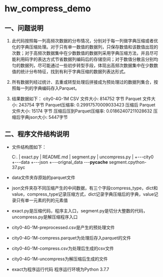 # hw_compress_demo

## 一、问题说明

1. 此代码按照每一列高频次数据的分布情况，分别对于每一列做字典压缩或者优化的字典压缩处理。对于只有单一数值的数据列，只保存数值和该数值出现的次数；对于高频次数据集中在少数数值的数据列采用字典压缩方法，并且尽可能利用码字的表达方式节省数据列编码后的存储空间；对于数值分散且分别均匀的数据列，尽可能通过一些初步转型手段，体现出高频次数据集中在少数数值的统计分布特征，找到有利于字典压缩的数据列表达形式。

2. 所有数据列经过统计、去重或转型处理后拼接成为预处理过的数据列集合，按照每一列的字典编码存入Parquet。

3. 结果数据如下：
   city0-4G-1M
   CSV 文件大小: 814752 字节
   Parquet 文件大小: 243754 字节
   Parquet压缩率: 0.29917570009033423
   压缩后 Parquet 文件大小: 15174 字节
   压缩后压到Parquet压缩率: 0.01862407211028632
   压缩后字典json大小: 5447字节

## 二、程序文件结构说明

- 文件结构图如下：
  
  C:.
  |   exact.py
  |   README.md
  |   segment.py
  |   uncompress.py
  |
  +---city0
  +---data
  +---json
  +---orignal_data
  \---__pycache__
          segment.cpython-37.pyc

- data文件夹存原始的parquet文件

- json文件夹存不同压缩产生的中间数据，有三个字段compress_type，dict和value，compress_type记录压缩方式，dict记录字典压缩后的字典，value记录只有单一元素的列的元素值

- exact.py是压缩代码，程序主入口，segment.py是切分大整数的代码，uncompress.py是解压缩程序入口

- city0-4G-1M-preprocessed.csv是产生的预处理文件

- city0-4G-1M-compress.parquet为处理后存入parquet的文件

- city0-4G-1M-compress.csv为处理后生成的csv文件

- city0-4G-1M-uncompress为解压缩后生成的文件

- exact为程序运行代码 程序运行环境为Python 3.7.7
